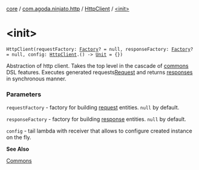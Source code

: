 [core](../../index.md) / [com.agoda.ninjato.http](../index.md) / [HttpClient](index.md) / [&lt;init&gt;](./-init-.md)

# &lt;init&gt;

`HttpClient(requestFactory: `[`Factory`](../-request/-factory/index.md)`? = null, responseFactory: `[`Factory`](../-response/-factory/index.md)`? = null, config: `[`HttpClient`](index.md)`.() -> `[`Unit`](https://kotlinlang.org/api/latest/jvm/stdlib/kotlin/-unit/index.html)` = {})`

Abstraction of http client. Takes the top level in the cascade of
[commons](../../com.agoda.ninjato.dsl/-commons/index.md) DSL features.
Executes generated requests[Request](../-request/index.md) and returns [responses](../-response/index.md) in synchronous manner.

### Parameters

`requestFactory` - factory for building [request](../-request/index.md) entities. `null` by default.

`responseFactory` - factory for building [response](../-response/index.md) entities. `null` by default.

`config` - tail lambda with receiver that allows to configure created instance on the fly.

**See Also**

[Commons](../../com.agoda.ninjato.dsl/-commons/index.md)


